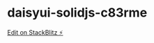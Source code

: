 # daisyui-solidjs-c83rme

[Edit on StackBlitz ⚡️](https://stackblitz.com/edit/daisyui-solidjs-c83rme)